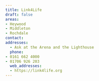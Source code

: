 ```yaml
---
title: Link4Life
draft: false
areas:
- Heywood
- Middleton
- Rochdale
contact: 
addresses:
  - Ask at the Arena and the Lighthouse
  phone:
- 0161 662 4000
- 01706 926 203
  web_addresses:
  - https://link4life.org
---
```


